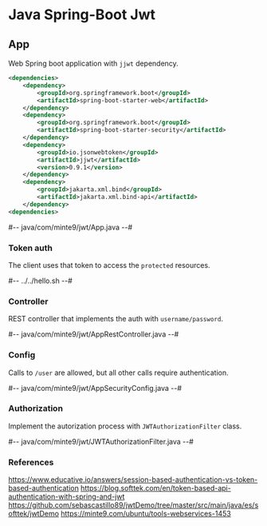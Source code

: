 # Java Spring-Boot Jwt

## App

Web Spring boot application with `jjwt` dependency.

~~~xml
<dependencies>
	<dependency>
		<groupId>org.springframework.boot</groupId>
		<artifactId>spring-boot-starter-web</artifactId>
	</dependency>
	<dependency>
		<groupId>org.springframework.boot</groupId>
		<artifactId>spring-boot-starter-security</artifactId>
	</dependency>
	<dependency>
		<groupId>io.jsonwebtoken</groupId>
		<artifactId>jjwt</artifactId>
		<version>0.9.1</version>
	</dependency>
	<dependency>
		<groupId>jakarta.xml.bind</groupId>
		<artifactId>jakarta.xml.bind-api</artifactId>
	</dependency>
<dependencies>
~~~
#-- java/com/minte9/jwt/App.java --#

### Token auth

The client uses that token to access the `protected` resources.

#-- ../../hello.sh --#

### Controller

REST controller that implements the auth with `username/password`.

#-- java/com/minte9/jwt/AppRestController.java --#

### Config

Calls to `/user` are allowed, but all other calls require authentication.

#-- java/com/minte9/jwt/AppSecurityConfig.java --#

### Authorization

Implement the autorization process with `JWTAuthorizationFilter` class.

#-- java/com/minte9/jwt/JWTAuthorizationFilter.java --#

### References

https://www.educative.io/answers/session-based-authentication-vs-token-based-authentication
https://blog.softtek.com/en/token-based-api-authentication-with-spring-and-jwt
https://github.com/sebascastillo89/jwtDemo/tree/master/src/main/java/es/softtek/jwtDemo
https://minte9.com/ubuntu/tools-webservices-1453